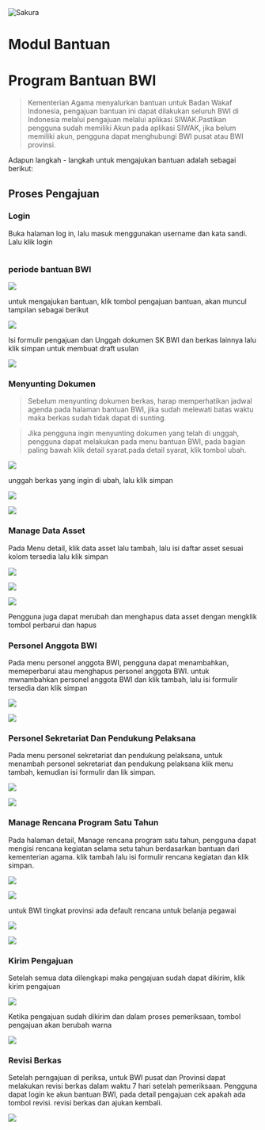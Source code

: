 <img alt="Sakura" id="readme-logo" src="https://kemenag.go.id/assets/imgs/theme/logo.png"/>

# Modul Bantuan

# Program Bantuan BWI

> Kementerian Agama menyalurkan bantuan untuk Badan Wakaf Indonesia, pengajuan bantuan ini dapat dilakukan seluruh BWI di Indonesia melalui pengajuan melalui aplikasi SIWAK.Pastikan pengguna sudah memiliki Akun pada aplikasi SIWAK, jika belum memiliki akun, pengguna dapat menghubungi BWI pusat atau BWI provinsi.

Adapun langkah - langkah untuk mengajukan bantuan adalah sebagai berikut:

## Proses Pengajuan

### Login

Buka halaman log in, lalu masuk menggunakan username dan kata sandi. Lalu klik login

![]()

### periode bantuan BWI

![](https://apps.syscloud.my.id/docs_app/images/1742279314.png)

untuk mengajukan bantuan, klik tombol pengajuan bantuan, akan muncul tampilan sebagai berikut

![](https://apps.syscloud.my.id/docs_app/images/1742279332.png)

Isi formulir pengajuan dan Unggah dokumen SK BWI dan berkas lainnya lalu klik simpan untuk membuat draft usulan

![](https://apps.syscloud.my.id/docs_app/images/1742279350.png)

### Menyunting Dokumen

> Sebelum menyunting dokumen berkas, harap memperhatikan jadwal agenda pada halaman bantuan BWI, jika sudah melewati batas waktu maka berkas sudah tidak dapat di sunting.

> Jika pengguna ingin menyunting dokumen yang telah di unggah, pengguna dapat melakukan pada menu bantuan BWI, pada bagian paling bawah klik detail syarat.pada detail syarat, klik tombol ubah.

![](https://apps.syscloud.my.id/docs_app/images/1742279368.png)

unggah berkas yang ingin di ubah, lalu klik simpan

![](https://apps.syscloud.my.id/docs_app/images/1742279387.png)

![](https://apps.syscloud.my.id/docs_app/images/1742279402.png)

### Manage Data Asset

Pada Menu detail, klik data asset lalu tambah, lalu isi daftar asset sesuai kolom tersedia lalu klik simpan

![](https://apps.syscloud.my.id/docs_app/images/1742279422.png)

![](https://apps.syscloud.my.id/docs_app/images/1742279442.png)

![](https://apps.syscloud.my.id/docs_app/images/1742279458.png)

Pengguna juga dapat merubah dan menghapus data asset dengan mengklik tombol perbarui dan hapus

### Personel Anggota BWI

Pada menu personel anggota BWI, pengguna dapat menambahkan, memeperbarui atau menghapus personel anggota BWI. untuk mwnambahkan personel anggota BWI dan klik tambah, lalu isi formulir tersedia dan klik simpan

![](https://apps.syscloud.my.id/docs_app/images/1742279474.png)

![](https://apps.syscloud.my.id/docs_app/images/1742279494.png)

### Personel Sekretariat Dan Pendukung Pelaksana

Pada menu personel sekretariat dan pendukung pelaksana, untuk menambah personel sekretariat dan pendukung pelaksana klik menu tambah, kemudian isi formulir dan lik simpan.

![](https://apps.syscloud.my.id/docs_app/images/1742279511.png)

![](https://apps.syscloud.my.id/docs_app/images/1742279527.png)

### Manage Rencana Program Satu Tahun

Pada halaman detail, Manage rencana program satu tahun, pengguna dapat mengisi rencana kegiatan selama setu tahun berdasarkan bantuan dari kementerian agama. klik tambah lalu isi formulir rencana kegiatan dan klik simpan.

![](https://apps.syscloud.my.id/docs_app/images/1742279541.png)

![](https://apps.syscloud.my.id/docs_app/images/1742279557.png)

untuk BWI tingkat provinsi ada default rencana untuk belanja pegawai

![](https://apps.syscloud.my.id/docs_app/images/1742279573.png)

![](https://apps.syscloud.my.id/docs_app/images/1742279618.png)

### Kirim Pengajuan

Setelah semua data dilengkapi maka pengajuan sudah dapat dikirim, klik kirim pengajuan

![](https://apps.syscloud.my.id/docs_app/images/1742279639.png)

Ketika pengajuan sudah dikirim dan dalam proses pemeriksaan, tombol pengajuan akan berubah warna

![](https://apps.syscloud.my.id/docs_app/images/1742279656.png)

### Revisi Berkas

Setelah perngajuan di periksa, untuk BWI pusat dan Provinsi dapat melakukan revisi berkas dalam waktu 7 hari setelah pemeriksaan.
Pengguna dapat login ke akun bantuan BWI, pada detail pengajuan cek apakah ada tombol revisi. revisi berkas dan ajukan kembali.

![](https://apps.syscloud.my.id/docs_app/images/1742281262.png)
